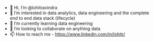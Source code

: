 - 👋 Hi, I’m @lohitravindra
- 👀 I’m interested in data analytics, data engineering and the complete end to end data stack (lifecycle)
- 🌱 I’m currently learning data engineering
- 💞️ I’m looking to collaborate on anything data
- 📫 How to reach me - https://www.linkedin.com/in/lohitr/

<!---
lohitravindra/lohitravindra is a ✨ special ✨ repository because its `README.md` (this file) appears on your GitHub profile.
You can click the Preview link to take a look at your changes.
--->
